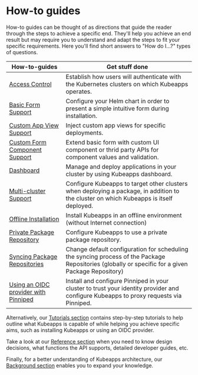 # How-to guides

How-to guides can be thought of as directions that guide the reader through the steps to achieve a specific end. They'll help you achieve an end result but may require you to understand and adapt the steps to fit your specific requirements. Here you'll find short answers to "How do I...?" types of questions.

| How-to-guides                                                                          | Get stuff done                                                                                                                                    |
| -------------------------------------------------------------------------------------- | ------------------------------------------------------------------------------------------------------------------------------------------------- |
| [Access Control](./access-control.md)                                                  | Establish how users will authenticate with the Kubernetes clusters on which Kubeapps operates.                                                    |
| [Basic Form Support](./basic-form-support.md)                                          | Configure your Helm chart in order to present a simple intuitive form during installation.                                                        |
| [Custom App View Support](./custom-app-view-support.md)                                | Inject custom app views for specific deployments.                                                                                                 |
| [Custom Form Component Support](./custom-form-component-support.md)                    | Extend basic form with custom UI component or thrid party APIs for component values and validation.                                               |
| [Dashboard](./dashboard.md)                                                            | Manage and deploy applications in your cluster by using Kubeapps dashboard.                                                                       |
| [Multi-cluster Support](./deploying-to-multiple-clusters.md)                           | Configure Kubeapps to target other clusters when deploying a package, in addition to the cluster on which Kubeapps is itself deployed.            |
| [Offline Installation](./offline-installation.md)                                      | Install Kubeapps in an offline environment (without Internet connection)                                                                          |
| [Private Package Repository](./private-app-repository.md)                              | Configure Kubeapps to use a private package repository.                                                                                           |
| [Syncing Package Repositories](./syncing-apprepository-webhook.md)                     | Change default configuration for scheduling the syncing process of the Package Repositories (globally or specific for a given Package Repository) |
| [Using an OIDC provider with Pinniped](./OIDC/using-an-OIDC-provider-with-pinniped.md) | Install and configure Pinniped in your cluster to trust your identity provider and configure Kubeapps to proxy requests via Pinniped.             |

Alternatively, our [Tutorials section](../tutorials/README.md) contains step-by-step tutorials to help outline what Kubeapps is capable of while helping you achieve specific aims, such as installing Kubeapps or using an OIDC provider.

Take a look at our [Reference section](../reference/README.md) when you need to know design decisions, what functions the API supports, detailed developer guides, etc.

Finally, for a better understanding of Kubeapps architecture, our [Background section](../background/README.md) enables you to expand your knowledge.
